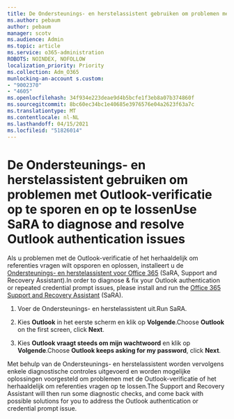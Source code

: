 ```yaml
---
title: De Ondersteunings- en herstelassistent gebruiken om problemen met Outlook-verificatie op te sporen en op te lossen
ms.author: pebaum
author: pebaum
manager: scotv
ms.audience: Admin
ms.topic: article
ms.service: o365-administration
ROBOTS: NOINDEX, NOFOLLOW
localization_priority: Priority
ms.collection: Adm_O365
munlocking-an-account s.custom:
- "9002370"
- "4605"
ms.openlocfilehash: 34f934e223deae9d4b5bcfe1f3eb8a07b374860f
ms.sourcegitcommit: 8bc60ec34bc1e40685e3976576e04a2623f63a7c
ms.translationtype: MT
ms.contentlocale: nl-NL
ms.lasthandoff: 04/15/2021
ms.locfileid: "51826014"
---
```

# <a name="use-sara-to-diagnose-and-resolve-outlook-authentication-issues"></a><span data-ttu-id="bbe71-102">De Ondersteunings- en herstelassistent gebruiken om problemen met Outlook-verificatie op te sporen en op te lossen</span><span class="sxs-lookup"><span data-stu-id="bbe71-102">Use SaRA to diagnose and resolve Outlook authentication issues</span></span>

<span data-ttu-id="bbe71-103">Als u problemen met de Outlook-verificatie of het herhaaldelijk om referenties vragen wilt opsporen en oplossen, installeert u de [Ondersteunings- en herstelassistent voor Office 365](https://diagnostics.office.com/#/) (SaRA, Support and Recovery Assistant).</span><span class="sxs-lookup"><span data-stu-id="bbe71-103">In order to diagnose & fix your Outlook authentication or repeated credential prompt issues, please install and run the [Office 365 Support and Recovery Assistant](https://diagnostics.office.com/#/) (SaRA).</span></span>

1. <span data-ttu-id="bbe71-104">Voer de Ondersteunings- en herstelassistent uit.</span><span class="sxs-lookup"><span data-stu-id="bbe71-104">Run SaRA.</span></span>

2. <span data-ttu-id="bbe71-105">Kies **Outlook** in het eerste scherm en klik op **Volgende**.</span><span class="sxs-lookup"><span data-stu-id="bbe71-105">Choose **Outlook** on the first screen, click **Next**.</span></span>

3. <span data-ttu-id="bbe71-106">Kies **Outlook vraagt steeds om mijn wachtwoord** en klik op **Volgende**.</span><span class="sxs-lookup"><span data-stu-id="bbe71-106">Choose **Outlook keeps asking for my password**, click **Next**.</span></span>

<span data-ttu-id="bbe71-107">Met behulp van de Ondersteunings- en herstelassistent worden vervolgens enkele diagnostische controles uitgevoerd en worden mogelijke oplossingen voorgesteld om problemen met de Outlook-verificatie of het herhaaldelijk om referenties vragen op te lossen.</span><span class="sxs-lookup"><span data-stu-id="bbe71-107">The Support and Recovery Assistant will then run some diagnostic checks, and come back with possible solutions for you to address the Outlook authentication or credential prompt issue.</span></span>
